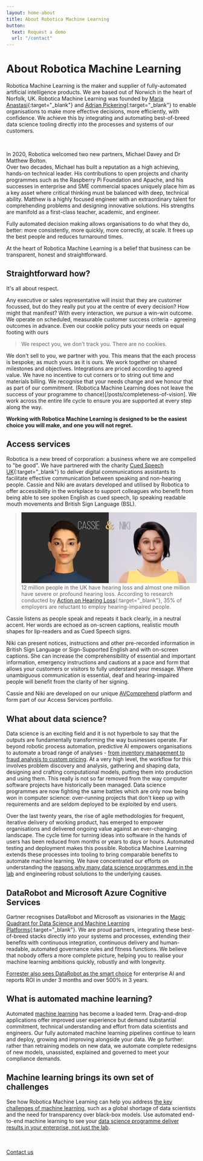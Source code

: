```yaml
---
layout: home-about
title: About Robotica Machine Learning
button: 
  text: Request a demo
  url: "/contact"
---
```


# About Robotica Machine Learning


Robotica Machine Learning is the maker and supplier of fully-automated artificial intelligence products.  We are based out of Norwich in the heart of Norfolk, UK.  Robotica Machine Learning was founded by [Maria Anastasi](https://www.linkedin.com/in/mariaanastasi/){:target="_blank"}  and [Adrian Pickering](https://www.linkedin.com/in/adrianpickering/){:target="_blank"} to enable organisations to make more effective decisions, more efficiently, with confidence.  We achieve this by integrating and automating best-of-breed data science tooling directly into the processes and systems of our customers.

<br />


In 2020, Robotica welcomed two new partners, Michael Davey and Dr Matthew Bolton.  
Over two decades, Michael has built a reputation as a high achieving, hands-on technical leader.  His contributions to open projects and charity programmes such as the Raspberry Pi Foundation and Apache, and his successes in enterprise and SME commercial spaces uniquely place him as a key asset where critical thinking must be balanced with deep, technical ability.
Matthew is a highly focused engineer with an extraordinary talent for comprehending problems and designing innovative solutions.  His strengths are manifold as a first-class teacher, academic, and engineer. 

Fully automated decision making allows organisations to do what they do, better: more consistently, more quickly, more correctly, at scale.  It frees up the best people and reduces turnaround times.



At the heart of Robotica Machine Learning is a belief that business can be transparent, honest and straightforward.


## Straightforward how?
It's all about respect.

Any executive or sales representative will insist that they are customer focussed, but do they really put you at the centre of every decision?  How might that manifest?  With every interaction, we pursue a win-win outcome. We operate on scheduled, measurable customer success criteria - agreeing outcomes in advance.  Even our cookie policy puts your needs on equal footing with ours
>We respect you, we don’t track you. There are no cookies.


We don't sell to you, we partner with you. This means that the each process is bespoke; as much yours as it is ours. We work together on shared milestones and objectives.  Integrations are priced according to agreed value.  We have no incentive to cut corners or to string out time and materials billing.  We recognise that your needs change and we honour that as part of our commitment.  (Robotica Machine Learning does not leave the success of your programme to chance)[/posts/completeness-of-vision].  We work across the entire life cycle to ensure you are supported at every step along the way.

**Working with Robotica Machine Learning is designed to be the easiest choice you will make, and one you will not regret.**

## Access services
Robotica is a new breed of corporation: a business where we are compelled to "be good".  We have partnered with the charity [Cued Speech UK](https://www.cuedspeech.co.uk/){:target="_blank"} to deliver digital communications assistants to facilitate effective communication between speaking and non-hearing people.  Cassie and Niki are avatars developed and utilised by Robotica to offer accessibility in the workplace to support colleagues who benefit from being able to see spoken English as cued speech, lip speaking readable mouth movements and British Sign Language (BSL).

>![Cassie and Niki](/images/cassie-and-niki.png)
12 million people in the UK have hearing loss and almost one million have severe or profound hearing loss.  According to research conducted by [Action on Hearing Loss](https://actiononhearingloss.org.uk/){:target="_blank"}, 35% of employers are reluctant to employ hearing-impaired people. 

Cassie listens as people speak and repeats it back clearly, in a neutral accent.  Her words are echoed as on-screen captions, realistic mouth shapes for lip-readers and as Cued Speech signs. 

Niki can present notices, instructions and other pre-recorded information in British Sign Language or Sign-Supported English and with on-screen captions.  She can increase the comprehensibility of essential and important information, emergency instructions and cautions at a pace and form that allows your customers or visitors to fully understand your message.  Where unambiguous communication is essential, deaf and hearing-impaired people will benefit from the clarity of her signing.

Cassie and Niki are developed on our unique [AVComprehend](/posts/avcomprehend) platform and form part of our Access Services portfolio.

## What about data science?
Data science is an exciting field and it is not hyperbole to say that the outputs are fundamentally transforming the way businesses operate. Far beyond robotic process automation, predictive AI empowers organisations to automate a broad range of analyses - [from inventory management to fraud analysis to custom pricing](/posts/opportunities).  At a very high level, the workflow for this involves problem discovery and analysis, gathering and shaping data, designing and crafting computational models, putting them into production and using them.  This really is not so far removed from the way computer software projects have historically been managed.  Data science programmes are now fighting the same battles which are only now being won in computer science: over-running projects that don't keep up with requirements and are seldom deployed to be exploited by end users.

Over the last twenty years, the rise of agile methodologies for frequent, iterative delivery of working product, has emerged to empower organisations and delivered ongoing value against an ever-changing landscape. The cycle time for turning ideas into software in the hands of users has been reduced from months or years to days or hours.  Automated testing and deployment makes this possible.  Robotica Machine Learning extends these processes into tooling to bring comparable benefits to automate machine learning.  We have concentrated our efforts on understanding the [reasons why many data science programmes end in the lab](/posts/reasons-why-many-data-science-programmes-end-in-the-lab) and engineering robust solutions to the underlying causes.


## DataRobot and Microsoft Azure Cognitive Services
Gartner recognises DataRobot and Microsoft as visionaries in the [Magic Quadrant for Data Science and Machine Learning Platforms](https://blog.datarobot.com/datarobot-included-for-the-first-time-as-a-visionary-in-the-2019-gartner-magic-quadrant-for-data-science-and-machine-learning-platforms){:target="_blank"}.  We are proud partners, integrating these best-of-breed stacks directly into your systems and processes, extending their benefits with continuous integration, continuous delivery and human-readable, automated governance rules and fitness functions.  We believe that nobody offers a more complete picture, helping you to realise your machine learning ambitions quickly, robustly and with longevity.

[Forrester also sees DataRobot as the smart choice](/posts/total-impact-of-datarobot) for enterprise AI and reports ROI in under 3 months and over 500% in 3 years.

## What is automated machine learning?
Automated [machine learning](/posts/about-machine-learning) has become a loaded term. Drag-and-drop applications offer improved user experience but demand substantial commitment, technical understanding and effort from data scientists and engineers.  Our fully automated machine learning pipelines continue to learn and deploy, growing and improving alongside your data.  We go further: rather than retraining models on new data, we automate complete redesigns of new models, unassisted, explained and governed to meet your compliance demands.  


## Machine learning brings its own set of challenges
See how Robotica Machine Learning can help you address [the key challenges of machine learning](/posts/key-challenges-of-machine-learning), such as a global shortage of data scientists and the need for transparency over black-box models.  Use automated end-to-end machine learning to see your [data science programme deliver results in your enterprise, not just the lab](/posts/reasons-why-many-data-science-programmes-end-in-the-lab).



<br />
<br />
<a href = '/contact' class = 'button'>Contact us</a>
<br />

